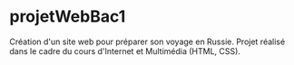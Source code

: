 # projetWebBac1
Création d'un site web pour préparer son voyage en Russie.
Projet réalisé dans le cadre du cours d'Internet et Multimédia (HTML, CSS).
